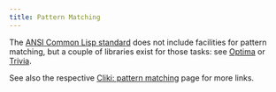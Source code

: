 ```yaml
---
title: Pattern Matching
---
```


The [ANSI Common Lisp
standard](http://www.lispworks.com/documentation/HyperSpec/index.html)
does not include facilities for pattern matching, but a couple of
libraries exist for those tasks: see
[Optima](https://github.com/m2ym/optima) or
[Trivia](https://github.com/guicho271828/trivia).

See also the respective [Cliki: pattern
matching](http://www.cliki.net/pattern%20matching) page for more
links.
